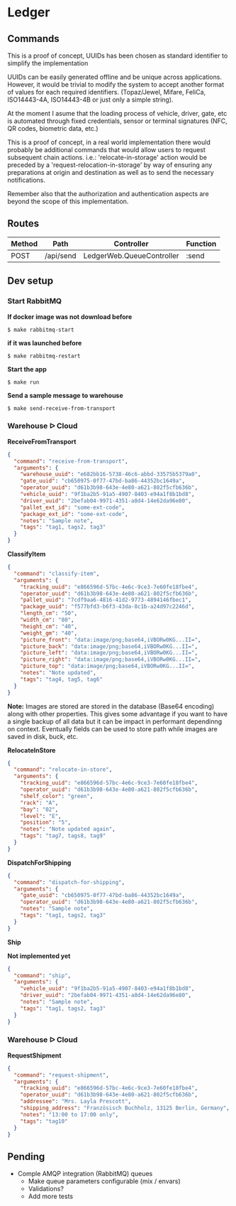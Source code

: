 # Ledger

## Commands

This is a proof of concept, UUIDs has been chosen as standard identifier to simplify the implementation

UUIDs can be easily generated offline and be unique across applications. However, it would be trivial to modify the system to accept another format of values for each required identifiers. (Topaz/Jewel, Mifare, FeliCa, ISO14443-4A, ISO14443-4B or just only a simple string).

At the moment I asume that the loading process of vehicle, driver, gate, etc is automated through fixed credentials, sensor or terminal signatures (NFC, QR codes, biometric data, etc.)

This is a proof of concept, in a real world implementation there would probably be additional commands that would allow users to request subsequent chain actions. i.e.: 'relocate-in-storage' action would be preceded by a 'request-relocation-in-storage' by way of ensuring any preparations at origin and destination as well as to send the necessary notifications.

Remember also that the authorization and authentication aspects are beyond the scope of this implementation.

## Routes

| Method | Path      | Controller                | Function |
| ------ | --------- | ------------------------- | -------- |
| POST   | /api/send | LedgerWeb.QueueController | :send    |

## Dev setup

### Start RabbitMQ

**If docker image was not download before**

```shell
$ make rabbitmq-start
```

**if it was launched before**

```shell
$ make rabbitmq-restart
```

**Start the app**

```shell
$ make run
```

**Send a sample message to warehouse**

```shell
$ make send-receive-from-transport
```

### Warehouse ᐅ Cloud

**ReceiveFromTransport**

```json
{
  "command": "receive-from-transport",
  "arguments": {
    "warehouse_uuid": "e682bb16-5738-46c6-abbd-33575b5379a0",
    "gate_uuid": "cb650975-0f77-47bd-ba86-44352bc1649a",
    "operator_uuid": "d61b3b98-643e-4e80-a621-802f5cfb636b",
    "vehicle_uuid": "9f1ba2b5-91a5-4907-8403-e94a1f8b1bd8",
    "driver_uuid": "2befab04-9971-4351-a8d4-14e62da96e80",
    "pallet_ext_id": "some-ext-code",
    "package_ext_id": "some-ext-code",
    "notes": "Sample note",
    "tags": "tag1, tags2, tag3"
  }
}
```

**ClassifyItem**

```json
{
  "command": "classify-item",
  "arguments": {
    "tracking_uuid": "e866596d-57bc-4e6c-9ce3-7e60fe18fbe4",
    "operator_uuid": "d61b3b98-643e-4e80-a621-802f5cfb636b",
    "pallet_uuid": "7cdf9aa6-4816-41d2-9773-4894146fbec1",
    "package_uuid": "f577bfd3-b6f3-43da-8c1b-a24d97c2246d",
    "length_cm": "50",
    "width_cm": "80",
    "height_cm": "40",
    "weight_gm": "40",
    "picture_front": "data:image/png;base64,iVBORw0KG...II=",
    "picture_back": "data:image/png;base64,iVBORw0KG...II=",
    "picture_left": "data:image/png;base64,iVBORw0KG...II=",
    "picture_right": "data:image/png;base64,iVBORw0KG...II=",
    "picture_top": "data:image/png;base64,iVBORw0KG...II=",
    "notes": "Note updated",
    "tags": "tag4, tag5, tag6"
  }
}
```

**Note:** Images are stored are stored in the database (Base64 encoding) along with other properties.
This gives some advantage if you want to have a single backup of all data but it can be impact in performant dependinng on context.
Eventually fields can be used to store path while images are saved in disk, buck, etc.

**RelocateInStore**

```json
{
  "command": "relocate-in-store",
  "arguments": {
    "tracking_uuid": "e866596d-57bc-4e6c-9ce3-7e60fe18fbe4",
    "operator_uuid": "d61b3b98-643e-4e80-a621-802f5cfb636b",
    "shelf_color": "green",
    "rack": "A",
    "bay": "02",
    "level": "E",
    "position": "5",
    "notes": "Note updated again",
    "tags": "tag7, tags8, tag9"
  }
}
```

**DispatchForShipping**

```json
{
  "command": "dispatch-for-shipping",
  "arguments": {
    "gate_uuid": "cb650975-0f77-47bd-ba86-44352bc1649a",
    "operator_uuid": "d61b3b98-643e-4e80-a621-802f5cfb636b",
    "notes": "Sample note",
    "tags": "tag1, tags2, tag3"
  }
}
```

**Ship**

**Not implemented yet**

```json
{
  "command": "ship",
  "arguments": {
    "vehicle_uuid": "9f1ba2b5-91a5-4907-8403-e94a1f8b1bd8",
    "driver_uuid": "2befab04-9971-4351-a8d4-14e62da96e80",
    "notes": "Sample note",
    "tags": "tag1, tags2, tag3"
  }
}
```

### Warehouse ᐅ Cloud

**RequestShipment**

```json
{
  "command": "request-shipment",
  "arguments": {
    "tracking_uuid": "e866596d-57bc-4e6c-9ce3-7e60fe18fbe4",
    "operator_uuid": "d61b3b98-643e-4e80-a621-802f5cfb636b",
    "addressee": "Mrs. Layla Prescott",
    "shipping_address": "Französisch Buchholz, 13125 Berlin, Germany",
    "notes": "13:00 to 17:00 only",
    "tags": "tag10"
  }
}
```

## Pending

- Comple AMQP integration (RabbitMQ) queues
  - Make queue parameters configurable (mix / envars)
  - Validations?
  - Add more tests
